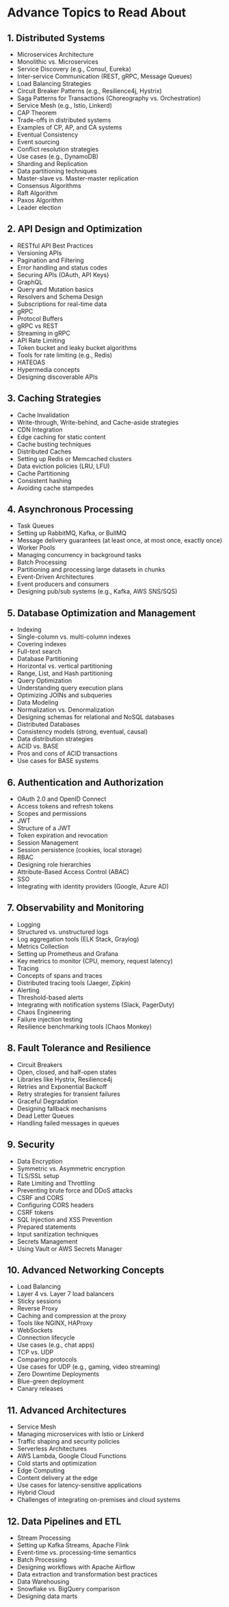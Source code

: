 # Advance Topics to Read About

## 1. Distributed Systems
- Microservices Architecture
- Monolithic vs. Microservices
- Service Discovery (e.g., Consul, Eureka)
- Inter-service Communication (REST, gRPC, Message Queues)
- Load Balancing Strategies
- Circuit Breaker Patterns (e.g., Resilience4j, Hystrix)
- Saga Patterns for Transactions (Choreography vs. Orchestration)
- Service Mesh (e.g., Istio, Linkerd)
- CAP Theorem
- Trade-offs in distributed systems
- Examples of CP, AP, and CA systems
- Eventual Consistency
- Event sourcing
- Conflict resolution strategies
- Use cases (e.g., DynamoDB)
- Sharding and Replication
- Data partitioning techniques
- Master-slave vs. Master-master replication
- Consensus Algorithms
- Raft Algorithm
- Paxos Algorithm
- Leader election

## 2. API Design and Optimization
- RESTful API Best Practices
- Versioning APIs
- Pagination and Filtering
- Error handling and status codes
- Securing APIs (OAuth, API Keys)
- GraphQL
- Query and Mutation basics
- Resolvers and Schema Design
- Subscriptions for real-time data
- gRPC
- Protocol Buffers
- gRPC vs REST
- Streaming in gRPC
- API Rate Limiting
- Token bucket and leaky bucket algorithms
- Tools for rate limiting (e.g., Redis)
- HATEOAS
- Hypermedia concepts
- Designing discoverable APIs

## 3. Caching Strategies
- Cache Invalidation
- Write-through, Write-behind, and Cache-aside strategies
- CDN Integration
- Edge caching for static content
- Cache busting techniques
- Distributed Caches
- Setting up Redis or Memcached clusters
- Data eviction policies (LRU, LFU)
- Cache Partitioning
- Consistent hashing
- Avoiding cache stampedes

## 4. Asynchronous Processing
- Task Queues
- Setting up RabbitMQ, Kafka, or BullMQ
- Message delivery guarantees (at least once, at most once, exactly once)
- Worker Pools
- Managing concurrency in background tasks
- Batch Processing
- Partitioning and processing large datasets in chunks
- Event-Driven Architectures
- Event producers and consumers
- Designing pub/sub systems (e.g., Kafka, AWS SNS/SQS)

## 5. Database Optimization and Management
- Indexing
- Single-column vs. multi-column indexes
- Covering indexes
- Full-text search
- Database Partitioning
- Horizontal vs. vertical partitioning
- Range, List, and Hash partitioning
- Query Optimization
- Understanding query execution plans
- Optimizing JOINs and subqueries
- Data Modeling
- Normalization vs. Denormalization
- Designing schemas for relational and NoSQL databases
- Distributed Databases
- Consistency models (strong, eventual, causal)
- Data distribution strategies
- ACID vs. BASE
- Pros and cons of ACID transactions
- Use cases for BASE systems

## 6. Authentication and Authorization
- OAuth 2.0 and OpenID Connect
- Access tokens and refresh tokens
- Scopes and permissions
- JWT
- Structure of a JWT
- Token expiration and revocation
- Session Management
- Session persistence (cookies, local storage)
- RBAC
- Designing role hierarchies
- Attribute-Based Access Control (ABAC)
- SSO
- Integrating with identity providers (Google, Azure AD)

## 7. Observability and Monitoring
- Logging
- Structured vs. unstructured logs
- Log aggregation tools (ELK Stack, Graylog)
- Metrics Collection
- Setting up Prometheus and Grafana
- Key metrics to monitor (CPU, memory, request latency)
- Tracing
- Concepts of spans and traces
- Distributed tracing tools (Jaeger, Zipkin)
- Alerting
- Threshold-based alerts
- Integrating with notification systems (Slack, PagerDuty)
- Chaos Engineering
- Failure injection testing
- Resilience benchmarking tools (Chaos Monkey)

## 8. Fault Tolerance and Resilience
- Circuit Breakers
- Open, closed, and half-open states
- Libraries like Hystrix, Resilience4j
- Retries and Exponential Backoff
- Retry strategies for transient failures
- Graceful Degradation
- Designing fallback mechanisms
- Dead Letter Queues
- Handling failed messages in queues

## 9. Security
- Data Encryption
- Symmetric vs. Asymmetric encryption
- TLS/SSL setup
- Rate Limiting and Throttling
- Preventing brute force and DDoS attacks
- CSRF and CORS
- Configuring CORS headers
- CSRF tokens
- SQL Injection and XSS Prevention
- Prepared statements
- Input sanitization techniques
- Secrets Management
- Using Vault or AWS Secrets Manager

## 10. Advanced Networking Concepts
- Load Balancing
- Layer 4 vs. Layer 7 load balancers
- Sticky sessions
- Reverse Proxy
- Caching and compression at the proxy
- Tools like NGINX, HAProxy
- WebSockets
- Connection lifecycle
- Use cases (e.g., chat apps)
- TCP vs. UDP
- Comparing protocols
- Use cases for UDP (e.g., gaming, video streaming)
- Zero Downtime Deployments
- Blue-green deployment
- Canary releases

## 11. Advanced Architectures
- Service Mesh
- Managing microservices with Istio or Linkerd
- Traffic shaping and security policies
- Serverless Architectures
- AWS Lambda, Google Cloud Functions
- Cold starts and optimization
- Edge Computing
- Content delivery at the edge
- Use cases for latency-sensitive applications
- Hybrid Cloud
- Challenges of integrating on-premises and cloud systems

## 12. Data Pipelines and ETL
- Stream Processing
- Setting up Kafka Streams, Apache Flink
- Event-time vs. processing-time semantics
- Batch Processing
- Designing workflows with Apache Airflow
- Data extraction and transformation best practices
- Data Warehousing
- Snowflake vs. BigQuery comparison
- Designing data marts